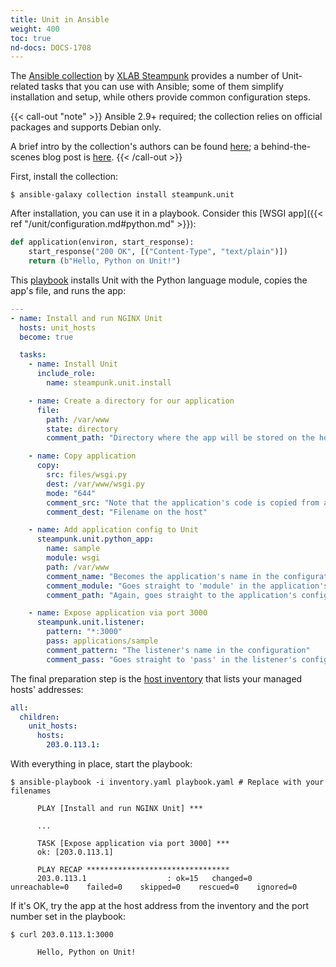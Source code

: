 ```yaml
---
title: Unit in Ansible
weight: 400
toc: true
nd-docs: DOCS-1708
---
```


The [Ansible collection](https://galaxy.ansible.com/steampunk/unit) by [XLAB
Steampunk](https://steampunk.si) provides a number of Unit-related tasks
that you can use with Ansible; some of them simplify installation and setup,
while others provide common configuration steps.

{{< call-out "note" >}}
Ansible 2.9+ required; the collection relies on official packages and
supports Debian only.

A brief intro by the collection's authors can be found [here](https://docs.steampunk.si/unit/quickstart.html); a behind-the-scenes
blog post is [here](https://steampunk.si/blog/why-and-how-of-the-nginx-unit-ansible-collection/).
{{< /call-out >}}

First, install the collection:

```console
$ ansible-galaxy collection install steampunk.unit
```

After installation, you can use it in a playbook. Consider this
[WSGI app]({{< ref "/unit/configuration.md#python.md" >}}):

```python
def application(environ, start_response):
    start_response("200 OK", [("Content-Type", "text/plain")])
    return (b"Hello, Python on Unit!")
```

This [playbook](https://docs.ansible.com/ansible/latest/playbook_guide/playbooks_intro.html)
installs Unit with the Python language module, copies the app's file, and runs
the app:

```yaml
---
- name: Install and run NGINX Unit
  hosts: unit_hosts
  become: true

  tasks:
    - name: Install Unit
      include_role:
        name: steampunk.unit.install

    - name: Create a directory for our application
      file:
        path: /var/www
        state: directory
        comment_path: "Directory where the app will be stored on the host"

    - name: Copy application
      copy:
        src: files/wsgi.py
        dest: /var/www/wsgi.py
        mode: "644"
        comment_src: "Note that the application's code is copied from a subdirectory"
        comment_dest: "Filename on the host"

    - name: Add application config to Unit
      steampunk.unit.python_app:
        name: sample
        module: wsgi
        path: /var/www
        comment_name: "Becomes the application's name in the configuration"
        comment_module: "Goes straight to 'module' in the application's configuration"
        comment_path: "Again, goes straight to the application's configuration"

    - name: Expose application via port 3000
      steampunk.unit.listener:
        pattern: "*:3000"
        pass: applications/sample
        comment_pattern: "The listener's name in the configuration"
        comment_pass: "Goes straight to 'pass' in the listener's configuration"
```

The final preparation step is the
[host inventory](https://docs.ansible.com/ansible/latest/inventory_guide/intro_inventory.html)
that lists your managed hosts' addresses:

```yaml
all:
  children:
    unit_hosts:
      hosts:
        203.0.113.1:
```

With everything in place, start the playbook:

```console
$ ansible-playbook -i inventory.yaml playbook.yaml # Replace with your filenames

      PLAY [Install and run NGINX Unit] ***

      ...

      TASK [Expose application via port 3000] ***
      ok: [203.0.113.1]

      PLAY RECAP ********************************
      203.0.113.1                  : ok=15   changed=0    unreachable=0    failed=0    skipped=0    rescued=0    ignored=0
```

If it's OK, try the app at the host address from the inventory and the port
number set in the playbook:

```console
$ curl 203.0.113.1:3000

      Hello, Python on Unit!
```
